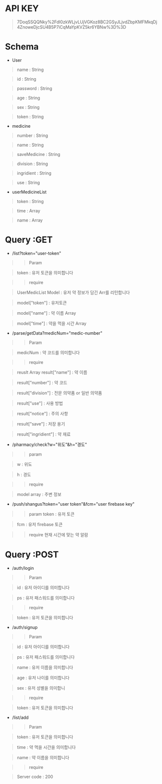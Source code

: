 # API KEY
> 7DoqSSQQNky%2FdI0zkWLjvLUjVGKoz8BC2GSyJLjvdZbpKMFMkqDj4ZnoweDjcSU4B5P7iCqMaYpKVZ5kr6YBNw%3D%3D
 

# Schema
- User
> name : String

> id : String

> password : String

> age : String

> sex : String

> token : String

- medicine

> number : String

> name : String

> saveMedicine : String

> division : String

> ingridient : String

> use : String

- userMedicineList
> token : String

> time : Array

> name : Array


# Query :GET
- /list?token="user-token"
>> Param

> token : 유저 토큰을 의미합니다

>> require

> UserMedicList Model : 유저 약 정보가 담긴 Arr를 리턴합니다

> model["token"] : 유저토큰

> model["name"] : 약 이름 Array

> model["time"] : 약을 먹을 시간 Array

- /parse/getData?medicNum="medic-number"
>> Param

> medicNum : 약 코드를 의미합니다

>> require

> reuslt Array
> result["name"] : 약 이름

> result["number"] : 약 코드

> result["division"] : 전문 의약품 or 일반 의약품

> result["use"] : 사용 방법

> result["notice"] : 주의 사항

> result["save"] : 저장 용기

> result["ingridient"] : 약 재료

- /pharmacy/check?w="위도"&h="경도"
>> param

> w : 위도

> h : 경도

>> require

> model array : 주변 정보

- /push/shangus?token="user token"&fcm="user firebase key"
>> param
> token : 유저 토큰

> fcm : 유저 firebase 토큰

>> require
> 현재 시간에 맞는 약 알람

# Query :POST
- /auth/login
>> Param

> id : 유저 아이디를 의미합니다

> ps : 유저 패스워드를 의미합니다


>> require

> token : 유저 토큰을 의미합니다

- /auth/signup
>> Param

> id : 유저 아이디를 의미합니다

> ps : 유저 패스워드를 의미합니다

> name : 유저 이름을 의미합니다

> age : 유저 나이를 의미합니다

> sex : 유저 성별을 의미합니

>> require

> token : 유저 토큰을 의미합니다

- /list/add
>> Param

> token : 유저 토큰을 의미합니다

> time : 약 먹을 시간을 의미합니다

> name : 약 이름을 의미합니다

>> require

> Server code : 200
